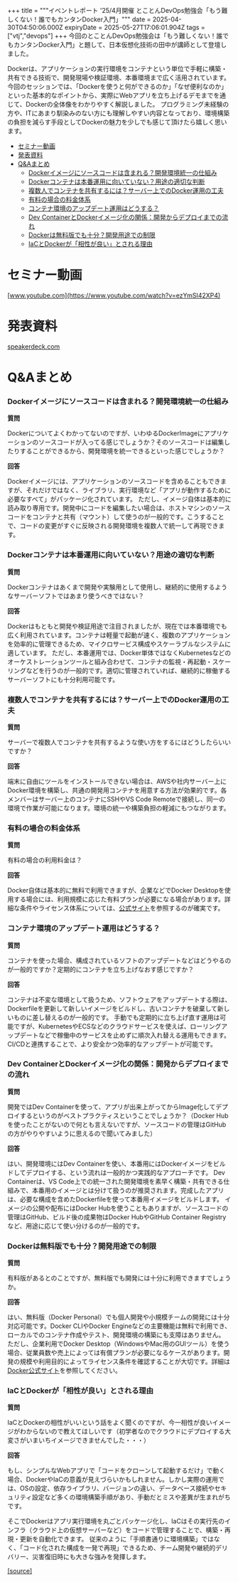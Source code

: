 +++
title = """イベントレポート '25/4月開催 とことんDevOps勉強会「もう難しくない！誰でもカンタンDocker入門」"""
date = 2025-04-30T04:50:06.000Z
expiryDate = 2025-05-27T17:06:01.904Z
tags = ["vtj","devops"]
+++
今回のとことんDevOps勉強会は「もう難しくない！誰でもカンタンDocker入門」と題して、日本仮想化技術の田中が講師として登壇しました。

Dockerは、アプリケーションの実行環境をコンテナという単位で手軽に構築・共有できる技術で、開発現場や検証環境、本番環境まで広く活用されています。 今回のセッションでは、「Dockerを使うと何ができるのか」「なぜ便利なのか」といった基本的なポイントから、実際にWebアプリを立ち上げるデモまでを通じて、Dockerの全体像をわかりやすく解説しました。 プログラミング未経験の方や、ITにあまり馴染みのない方にも理解しやすい内容となっており、環境構築の負担を減らす手段としてDockerの魅力を少しでも感じて頂けたら嬉しく思います。

*   [セミナー動画](#セミナー動画)
*   [発表資料](#発表資料)
*   [Q&Aまとめ](#QAまとめ)
    *   [Dockerイメージにソースコードは含まれる？開発環境統一の仕組み](#Dockerイメージにソースコードは含まれる開発環境統一の仕組み)
    *   [Dockerコンテナは本番運用に向いていない？用途の適切な判断](#Dockerコンテナは本番運用に向いていない用途の適切な判断)
    *   [複数人でコンテナを共有するには？サーバー上でのDocker運用の工夫](#複数人でコンテナを共有するにはサーバー上でのDocker運用の工夫)
    *   [有料の場合の料金体系](#有料の場合の料金体系)
    *   [コンテナ環境のアップデート運用はどうする？](#コンテナ環境のアップデート運用はどうする)
    *   [Dev ContainerとDockerイメージ化の関係：開発からデプロイまでの流れ](#Dev-ContainerとDockerイメージ化の関係開発からデプロイまでの流れ)
    *   [Dockerは無料版でも十分？開発用途での制限](#Dockerは無料版でも十分開発用途での制限)
    *   [IaCとDockerが「相性が良い」とされる理由](#IaCとDockerが相性が良いとされる理由)

セミナー動画
======

[www.youtube.com](https://www.youtube.com/watch?v=ezYmSI42XP4)

発表資料
====

[speakerdeck.com](https://speakerdeck.com/devops_vtj/mounan-sikunai-shui-demokantandockerru-men-30fen-deanatanopcniapuriwoli-tishang-geru)

Q&Aまとめ
======

### Dockerイメージにソースコードは含まれる？開発環境統一の仕組み

**質問**

Dockerについてよくわかってないのですが、いわゆるDockerImageにアプリケーションのソースコードが入ってる感じでしょうか？そのソースコードは編集したりすることができるから、開発環境を統一できるといった感じでしょうか？

**回答**

Dockerイメージには、アプリケーションのソースコードを含めることもできますが、それだけではなく、ライブラリ、実行環境など「アプリが動作するために必要なすべて」がパッケージ化されています。 ただし、イメージ自体は基本的に読み取り専用です。開発中にコードを編集したい場合は、ホストマシンのソースコードをコンテナと共有（マウント）して使うのが一般的です。こうすることで、コードの変更がすぐに反映される開発環境を複数人で統一して再現できます。

### Dockerコンテナは本番運用に向いていない？用途の適切な判断

**質問**

Dockerコンテナはあくまで開発や実験用として使用し、継続的に使用するようなサーバーソフトではあまり使うべきではない？

**回答**

Dockerはもともと開発や検証用途で注目されましたが、現在では本番環境でも広く利用されています。コンテナは軽量で起動が速く、複数のアプリケーションを効率的に管理できるため、マイクロサービス構成やスケーラブルなシステムに適しています。 ただし、本番運用では、Docker単体ではなくKubernetesなどのオーケストレーションツールと組み合わせて、コンテナの監視・再起動・スケーリングなどを行うのが一般的です。適切に管理されていれば、継続的に稼働するサーバーソフトにも十分利用可能です。

### 複数人でコンテナを共有するには？サーバー上でのDocker運用の工夫

**質問**

サーバーで複数人でコンテナを共有するような使い方をするにはどうしたらいいですか？

**回答**

端末に自由にツールをインストールできない場合は、AWSや社内サーバー上にDocker環境を構築し、共通の開発用コンテナを用意する方法が効果的です。各メンバーはサーバー上のコンテナにSSHやVS Code Remoteで接続し、同一の環境で作業が可能になります。環境の統一や構築負担の軽減にもつながります。

### 有料の場合の料金体系

**質問**

有料の場合の利用料金は？

**回答**

Docker自体は基本的に無料で利用できますが、企業などでDocker Desktopを使用する場合には、利用規模に応じた有料プランが必要になる場合があります。詳細な条件やライセンス体系については、[公式サイト](https://www.docker.com/pricing)を参照するのが確実です。

### コンテナ環境のアップデート運用はどうする？

**質問**

コンテナを使った場合、構成されているソフトのアップデートなどはどうやるのが一般的ですか？定期的にコンテナを立ち上げなおす感じですか？

**回答**

コンテナは不変な環境として扱うため、ソフトウェアをアップデートする際は、Dockerfileを更新して新しいイメージをビルドし、古いコンテナを破棄して新しいものに差し替えるのが一般的です。 手動でも定期的に立ち上げ直す運用は可能ですが、KubernetesやECSなどのクラウドサービスを使えば、ローリングアップデートなどで稼働中のサービスを止めずに順次入れ替える運用もできます。CI/CDと連携することで、より安全かつ効率的なアップデートが可能です。

### Dev ContainerとDockerイメージ化の関係：開発からデプロイまでの流れ

**質問**

開発ではDev Containerを使って、アプリが出来上がってからImage化してデプロイするというのがベストプラクティスということでしょうか？（Docker Hubを使ったことがないので何とも言えないですが、ソースコードの管理はGitHubの方がやりやすいように思えるので聞いてみました）

**回答**

はい、開発環境にはDev Containerを使い、本番用にはDockerイメージをビルドしてデプロイする、という流れは一般的かつ実践的なアプローチです。 Dev Containerは、VS Code上での統一された開発環境を素早く構築・共有できる仕組みで、本番用のイメージとは分けて扱うのが推奨されます。完成したアプリは、必要な構成を含めたDockerfileを使って本番用イメージをビルドします。 イメージの公開や配布にはDocker Hubを使うこともありますが、ソースコードの管理はGitHub、ビルド後の成果物はDocker HubやGitHub Container Registryなど、用途に応じて使い分けるのが一般的です。

### Dockerは無料版でも十分？開発用途での制限

**質問**

有料版があるとのことですが、無料版でも開発には十分に利用できますでしょうか。

**回答**

はい、無料版（Docker Personal）でも個人開発や小規模チームの開発には十分対応可能です。Docker CLIやDocker Engineなどの主要機能は無料で利用でき、ローカルでのコンテナ作成やテスト、開発環境の構築にも支障はありません。 ただし、企業利用でDocker Desktop（WindowsやMac用のGUIツール）を使う場合、従業員数や売上によっては有償プランが必要になるケースがあります。開発の規模や利用目的によってライセンス条件を確認することが大切です。詳細は[Docker公式サイト](https://www.docker.com/pricing/)を参照してください。

### IaCとDockerが「相性が良い」とされる理由

**質問**

IaCとDockerの相性がいいという話をよく聞くのですが、今一相性が良いイメージがわからないので教えてほしいです（初学者なのでクラウドにデプロイする大変さがいまいちイメージできませんでした・・・）

**回答**

もし、シンプルなWebアプリで「コードをクローンして起動するだけ」で動く場合、DockerやIaCの意義が見えづらいかもしれません。しかし実際の運用では、OSの設定、依存ライブラリ、バージョンの違い、データベース接続やセキュリティ設定など多くの環境構築手順があり、手動だとミスや差異が生まれがちです。

そこでDockerはアプリ実行環境を丸ごとパッケージ化し、IaCはその実行先のインフラ（クラウド上の仮想サーバーなど）をコードで管理することで、構築・再現・更新を自動化できます。 従来のように「手順書通りに環境構築」ではなく、「コード化された構成を一発で再現」できるため、チーム開発や継続的デリバリー、災害復旧時にも大きな強みを発揮します。

[[source]](https://devops-blog.virtualtech.jp/entry/20250430/1745988606)
